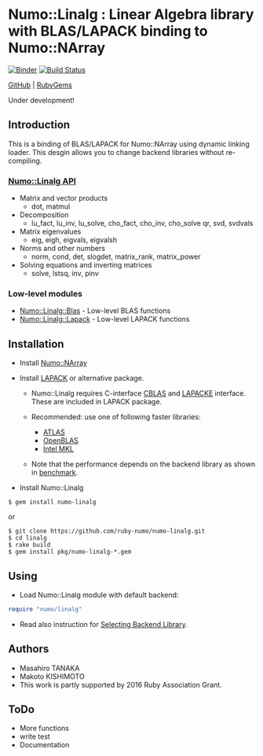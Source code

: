 # Numo::Linalg : Linear Algebra library with BLAS/LAPACK binding to Numo::NArray

[![Binder](http://mybinder.org/badge.svg)](http://mybinder.org/repo/ruby-numo/numo-linalg)
[![Build Status](https://travis-ci.org/ruby-numo/numo-linalg.svg?branch=master)](https://travis-ci.org/ruby-numo/numo-linalg)

[GitHub](https://github.com/ruby-numo/numo-linalg) |
[RubyGems](https://rubygems.org/gems/numo-linalg)

Under development!

## Introduction

This is a binding of BLAS/LAPACK for Numo::NArray using dynamic linking loader.
This desgin allows you to change backend libraries without re-compiling.

### [Numo::Linalg API](http://ruby-numo.github.io/linalg/yard/Numo/Linalg.html)

* Matrix and vector products
    * dot, matmul
* Decomposition
    * lu\_fact, lu\_inv, lu\_solve, cho\_fact, cho\_inv, cho\_solve
      qr, svd, svdvals
* Matrix eigenvalues
    * eig, eigh, eigvals, eigvalsh
* Norms and other numbers
    * norm, cond, det, slogdet, matrix\_rank, matrix\_power
* Solving equations and inverting matrices
    * solve, lstsq, inv, pinv

### Low-level modules

* [Numo::Linalg::Blas](http://ruby-numo.github.io/linalg/yard/Numo/Linalg/Blas.html) - Low-level BLAS functions
* [Numo::Linalg::Lapack](http://ruby-numo.github.io/linalg/yard/Numo/Linalg/Lapack.html) - Low-level LAPACK functions

## Installation

* Install [Numo::NArray](https://github.com/ruby-numo/narray)

* Install [LAPACK](http://www.netlib.org/lapack/) or alternative package.

    * Numo::Linalg requires C-interface
      [CBLAS](http://www.netlib.org/blas/#_cblas) and
      [LAPACKE](http://www.netlib.org/lapack/lapacke.html) interface.
      These are included in LAPACK package.

    * Recommended: use one of following faster libraries:
        * [ATLAS](https://sourceforge.net/projects/math-atlas/)
        * [OpenBLAS](http://www.openblas.net/)
        * [Intel MKL](https://software.intel.com/intel-mkl)

    * Note that the performance depends on the backend library as shown in
      [benchmark](https://github.com/ruby-numo/numo-linalg/tree/master/bench).

* Install Numo::Linalg

```shell
$ gem install numo-linalg
```

or

```shell
$ git clone https://github.com/ruby-numo/numo-linalg.git
$ cd linalg
$ rake build
$ gem install pkg/numo-linalg-*.gem
```

## Using

* Load Numo::Linalg module with default backend:

```ruby
require "numo/linalg"
```

* Read also instruction for [Selecting Backend Library](https://github.com/ruby-numo/numo-linalg/tree/master/doc/select-backend.md).

## Authors

* Masahiro TANAKA
* Makoto KISHIMOTO
* This work is partly supported by 2016 Ruby Association Grant.

## ToDo

* More functions
* write test
* Documentation
